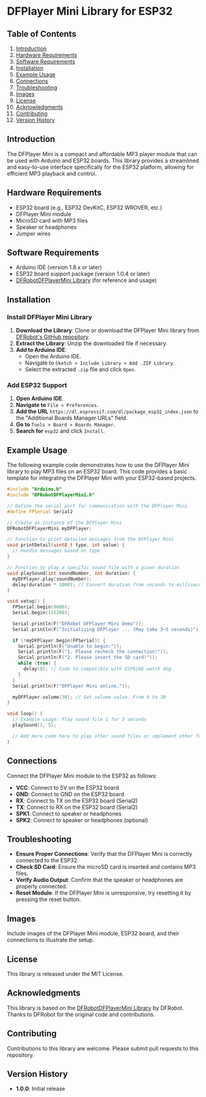 # DFPlayer Mini Library for ESP32

## Table of Contents
1. [Introduction](#introduction)
2. [Hardware Requirements](#hardware-requirements)
3. [Software Requirements](#software-requirements)
4. [Installation](#installation)
5. [Example Usage](#example-usage)
6. [Connections](#connections)
7. [Troubleshooting](#troubleshooting)
8. [Images](#images)
9. [License](#license)
10. [Acknowledgments](#acknowledgments)
11. [Contributing](#contributing)
12. [Version History](#version-history)

## Introduction
The DFPlayer Mini is a compact and affordable MP3 player module that can be used with Arduino and ESP32 boards. This library provides a streamlined and easy-to-use interface specifically for the ESP32 platform, allowing for efficient MP3 playback and control.

## Hardware Requirements
- ESP32 board (e.g., ESP32 DevKitC, ESP32 WROVER, etc.)
- DFPlayer Mini module
- MicroSD card with MP3 files
- Speaker or headphones
- Jumper wires

## Software Requirements
- Arduino IDE (version 1.8.x or later)
- ESP32 board support package (version 1.0.4 or later)
- [DFRobotDFPlayerMini Library](https://github.com/DFRobot/DFRobotDFPlayerMini) (for reference and usage)

## Installation
### Install DFPlayer Mini Library
1. **Download the Library**: Clone or download the DFPlayer Mini library from [DFRobot's GitHub repository](https://github.com/DFRobot/DFRobotDFPlayerMini).
2. **Extract the Library**: Unzip the downloaded file if necessary.
3. **Add to Arduino IDE**:
   - Open the Arduino IDE.
   - Navigate to `Sketch > Include Library > Add .ZIP Library`.
   - Select the extracted `.zip` file and click `Open`.

### Add ESP32 Support
1. **Open Arduino IDE**.
2. **Navigate to** `File > Preferences`.
3. **Add the URL** `https://dl.espressif.com/dl/package_esp32_index.json` to the "Additional Boards Manager URLs" field.
4. **Go to** `Tools > Board > Boards Manager`.
5. **Search for** `esp32` and click `Install`.

## Example Usage
The following example code demonstrates how to use the DFPlayer Mini library to play MP3 files on an ESP32 board. This code provides a basic template for integrating the DFPlayer Mini with your ESP32-based projects.

```cpp
#include "Arduino.h"
#include "DFRobotDFPlayerMini.h"

// Define the serial port for communication with the DFPlayer Mini
#define FPSerial Serial2

// Create an instance of the DFPlayer Mini
DFRobotDFPlayerMini myDFPlayer;

// Function to print detailed messages from the DFPlayer Mini
void printDetail(uint8_t type, int value) {
  // Handle messages based on type
}

// Function to play a specific sound file with a given duration
void playSound(int soundNumber, int duration) {
  myDFPlayer.play(soundNumber);
  delay(duration * 1000); // Convert duration from seconds to milliseconds
}

void setup() {
  FPSerial.begin(9600);
  Serial.begin(115200);

  Serial.println(F("DFRobot DFPlayer Mini Demo"));
  Serial.println(F("Initializing DFPlayer ... (May take 3~5 seconds)"));

  if (!myDFPlayer.begin(FPSerial)) {
    Serial.println(F("Unable to begin:"));
    Serial.println(F("1. Please recheck the connection!"));
    Serial.println(F("2. Please insert the SD card!"));
    while (true) {
      delay(0); // Code to compatible with ESP8266 watch dog.
    }
  }
  Serial.println(F("DFPlayer Mini online."));

  myDFPlayer.volume(30); // Set volume value. From 0 to 30
}

void loop() {
  // Example usage: Play sound file 1 for 5 seconds
  playSound(1, 5);

  // Add more code here to play other sound files or implement other functionality
}
```

## Connections
Connect the DFPlayer Mini module to the ESP32 as follows:
- **VCC**: Connect to 5V on the ESP32 board
- **GND**: Connect to GND on the ESP32 board
- **RX**: Connect to TX on the ESP32 board (Serial2)
- **TX**: Connect to RX on the ESP32 board (Serial2)
- **SPK1**: Connect to speaker or headphones
- **SPK2**: Connect to speaker or headphones (optional)

## Troubleshooting
- **Ensure Proper Connections**: Verify that the DFPlayer Mini is correctly connected to the ESP32.
- **Check SD Card**: Ensure the microSD card is inserted and contains MP3 files.
- **Verify Audio Output**: Confirm that the speaker or headphones are properly connected.
- **Reset Module**: If the DFPlayer Mini is unresponsive, try resetting it by pressing the reset button.

## Images
Include images of the DFPlayer Mini module, ESP32 board, and their connections to illustrate the setup.

## License
This library is released under the MIT License.

## Acknowledgments
This library is based on the [DFRobotDFPlayerMini Library](https://github.com/DFRobot/DFRobotDFPlayerMini) by DFRobot. Thanks to DFRobot for the original code and contributions.

## Contributing
Contributions to this library are welcome. Please submit pull requests to this repository.

## Version History
- **1.0.0**: Initial release
